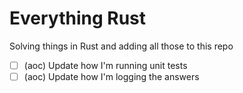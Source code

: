 # Everything Rust

Solving things in Rust and adding all those to this repo

- [ ] (aoc) Update how I'm running unit tests
- [ ] (aoc) Update how I'm logging the answers
